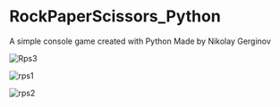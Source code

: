 # RockPaperScissors_Python
 A  simple console game created with Python
 Made by Nikolay Gerginov
 
![Rps3](https://user-images.githubusercontent.com/123015737/226946055-df269e6c-1754-4f07-a159-999ce2dcf819.jpg)

![rps1](https://user-images.githubusercontent.com/123015737/226946057-c09feea3-ec65-4779-99a6-9bebeb2e748e.jpg)

![rps2](https://user-images.githubusercontent.com/123015737/226946059-ad7382a6-c0bc-48ad-84ae-719ac3cbc3f2.jpg)

